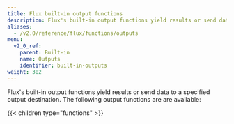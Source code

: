 ```yaml
---
title: Flux built-in output functions
description: Flux's built-in output functions yield results or send data to a specified output destination.
aliases:
  - /v2.0/reference/flux/functions/outputs
menu:
  v2_0_ref:
    parent: Built-in
    name: Outputs
    identifier: built-in-outputs
weight: 302
---
```


Flux's built-in output functions yield results or send data to a specified output destination.
The following output functions are are available:

{{< children type="functions" >}}
